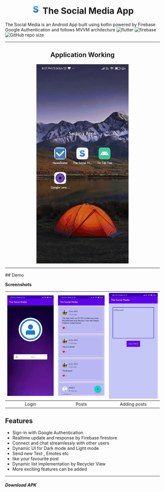 # <div align="center"><img src="app/src/main/res/drawable/social.png" alt="icon" width=30> The Social Media App </div>
The Social Media is an Android App built using kotlin powered by Firebase Google Authentication and follows MVVM architecture 
 ![flutter](https://img.shields.io/badge/kotlin-language-blue?logo=kotlin)
 ![firebase](https://img.shields.io/badge/Firebase-platform-yellow?logo=firebase)
 ![GitHub repo size](https://img.shields.io/github/repo-size/Sachinbhola/The-Social-Media)
<hr>

 ## <div align ="center" >Application Working</div> 

<div align ="center"><img align="center" width="300" src="https://github.com/Sachinbhola/resources/blob/main/resources/20210516_001238.gif"/></div>
<hr>
## Demo

**Screenshots**

| ![](https://github.com/Sachinbhola/resources/blob/main/resources/social_sign.jpg) |![](https://github.com/Sachinbhola/resources/blob/main/resources/social_media_main.jpg) | ![](https://github.com/Sachinbhola/resources/blob/main/resources/social_media_addpost.jpg) | 
| :-------------:  | :-------------:  | :-------------:  |
|    Login     |   Posts     |   Adding posts     |

## Features

- Sign-in with Google Authentication
- Realtime update and response by Firebase firestore
- Connect and chat streamlessly with other users
- Dynamic UI for Dark mode and Light mode
- Send new Text , Emotes etc
- like your favourite post
- Dynamic list implementation by Recycler View 
- More exciting features can be added

<hr>
  
##### Download APK
<pre><a href=""></a></pre>
